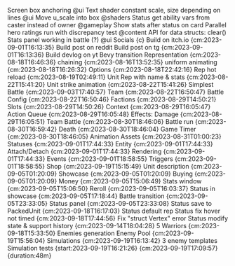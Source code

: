 Screen box anchoring @ui
Text shader constant scale, size depending on lines @ui
Move u_scale into box @shaders
Status get ability vars from caster instead of owner @gameplay
Show stats after status on card
Parallel hero ratings run with discrepancy test @content
API for data structs: clear()
Stats panel working in battle (?) @ui
Socials {c}
    Build on itch.io {cm:2023-09-01T16:13:35}
    Build post on reddit
    Build post on tg {cm:2023-09-01T16:13:36}
    Build devlog on yt
Bevy transition
    Representation {cm:2023-08-18T16:46:36}
        chaining {cm:2023-08-16T13:52:35}
        uniform animating {cm:2023-08-18T16:26:32}
    Options {cm:2023-08-18T22:42:16}
    Rep hot reload {cm:2023-08-19T02:49:11}
    Unit Rep with name & stats {cm:2023-08-22T15:41:20}
    Unit strike animation {cm:2023-08-22T15:41:26}
    Simplest Battle {cm:2023-09-03T17:40:57}
        Team {cm:2023-08-22T16:50:47}
        Battle Config {cm:2023-08-22T16:50:46}
        Factions {cm:2023-08-29T14:50:21}
        Slots {cm:2023-08-29T14:50:26}
        Context {cm:2023-08-29T16:05:47}
        Action Queue {cm:2023-08-29T16:05:48}
        Effects: Damage {cm:2023-08-29T16:05:51}
        Team Battle {cm:2023-08-30T18:46:06}
            Battle run {cm:2023-08-30T16:59:42}
            Death {cm:2023-08-30T18:46:04}
            Game Timer {cm:2023-08-30T18:46:05}
        Animation Assets {cm:2023-08-31T01:00:23}
        Statuses {cm:2023-09-01T17:44:33}
            Entity {cm:2023-09-01T17:44:33}
            Attach/Detach {cm:2023-09-01T17:44:33}
            Rendering {cm:2023-09-01T17:44:33}
        Events {cm:2023-09-01T18:58:55}
        Triggers {cm:2023-09-01T18:58:55}
    Shop {cm:2023-09-19T15:15:49}
        Unit description {cm:2023-09-05T01:20:09}
        Showcase {cm:2023-09-05T01:20:09}
        Buying {cm:2023-09-05T01:20:09}
        Money {cm:2023-09-05T15:06:49}
        Stats window {cm:2023-09-05T15:06:50}
        Reroll {cm:2023-09-05T16:03:37}
        Status in showcase {cm:2023-09-05T17:18:44}
        Battle transition {cm:2023-09-05T23:33:05}
    Status panel {cm:2023-09-05T23:33:08}
    Status save to PackedUnit {cm:2023-09-18T16:17:03}
    Status default rep
    Status fix hover not timed {cm:2023-09-18T17:44:56}
    Fix "struct Vertex" error
    Status modify state & support history {cm:2023-09-14T18:04:28}
    5 Warriors {cm:2023-09-18T15:33:50}
    Enemies generation
        Enemy Pool {cm:2023-09-19T15:56:04}
        Simulations {cm:2023-09-19T16:13:42}
        3 enemy templates
    Simulation tests {start:2023-09-19T16:21:26} {cm:2023-09-19T17:09:57} {duration:48m}
